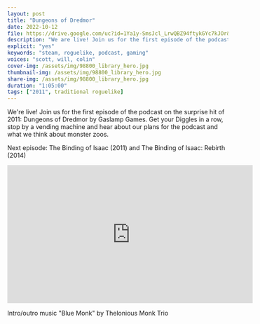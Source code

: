 ```yaml
---
layout: post
title: "Dungeons of Dredmor"
date: 2022-10-12
file: https://drive.google.com/uc?id=1Ya1y-SmsJcl_LrwQBZ94ftykGYc7kJOr&amp;export=download
description: "We are live! Join us for the first episode of the podcast on the surprise hit of 2011: Dungeons of Dredmor by Gaslamp Games. Get your Diggles in a row, stop by a vending machine and hear about our plans for the podcast and what we think about monster zoos. Next episode: The Binding of Isaac (2011) and The Binding of Isaac: Rebirth (2014). Intro/outro music Blue Monk by Thelonious Monk Trio. "
explicit: "yes" 
keywords: "steam, roguelike, podcast, gaming"
voices: "scott, will, colin"
cover-img: /assets/img/98800_library_hero.jpg
thumbnail-img: /assets/img/98800_library_hero.jpg
share-img: /assets/img/98800_library_hero.jpg
duration: "1:05:00"
tags: ["2011", traditional roguelike]
---
```



We're live! Join us for the first episode of the podcast on the surprise hit of 2011: Dungeons of Dredmor by Gaslamp Games. Get your Diggles in a row, stop by a vending machine and hear about our plans for the podcast and what we think about monster zoos. 

Next episode: The Binding of Isaac (2011) and The Binding of Isaac: Rebirth (2014)


<div class="embed-responsive embed-responsive-16by9">
<iframe width="560" height="315" src="https://www.youtube.com/embed/biiudiiDXiw" title="YouTube video player" frameborder="0" allow="accelerometer; autoplay; clipboard-write; encrypted-media; gyroscope; picture-in-picture" allowfullscreen></iframe>
</div>

Intro/outro music "Blue Monk" by Thelonious Monk Trio



